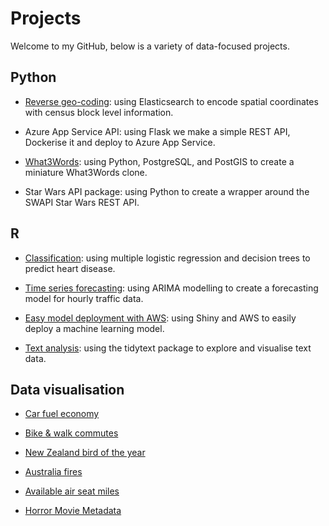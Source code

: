 # Projects

Welcome to my GitHub, below is a variety of data-focused projects.


## Python

* [Reverse geo-coding](https://github.com/Jamie3213/reverse_geocoding): using Elasticsearch to encode spatial coordinates with census block level information.

* Azure App Service API: using Flask we make a simple REST API, Dockerise it and deploy to Azure App Service.

* [What3Words](https://github.com/Jamie3213/what3words): using Python, PostgreSQL, and PostGIS to create a miniature What3Words clone.

* Star Wars API package: using Python to create a wrapper around the SWAPI Star Wars REST API.


## R

* [Classification](https://github.com/Jamie3213/heart-disease-classification): using multiple logistic regression and decision trees to predict heart disease.

* [Time series forecasting](https://github.com/Jamie3213/traffic-time-series): using ARIMA modelling to create a forecasting model for hourly traffic data.

* [Easy model deployment with AWS](https://github.com/Jamie3213/shiny-model-deployment): using Shiny and AWS to easily deploy a machine learning model.

* [Text analysis](https://github.com/Jamie3213/tolstoy-text-analysis): using the tidytext package to explore and visualise text data.


## Data visualisation

* [Car fuel economy](https://github.com/Jamie3213/TidyTuesday2019-10-15)

* [Bike & walk commutes](https://github.com/Jamie3213/TidyTuesday2019-11-05)

* [New Zealand bird of the year](https://github.com/Jamie3213/TidyTuesday2019-11-19)

* [Australia fires](https://github.com/Jamie3213/TidyTuesday2020-01-07)

* [Available air seat miles](https://github.com/Jamie3213/available-seat-miles)

* [Horror Movie Metadata](https://github.com/Jamie3213/horror_movie_metadata)
